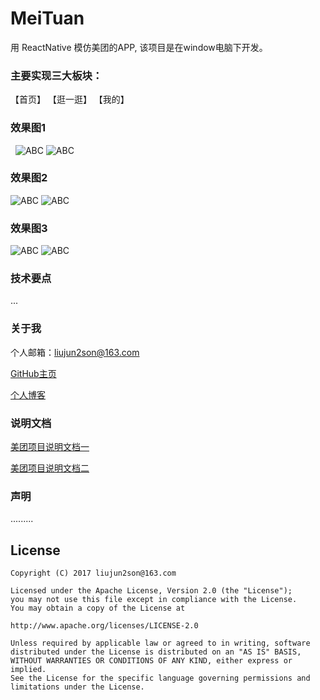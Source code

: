 # MeiTuan
用 ReactNative 模仿美团的APP,  该项目是在window电脑下开发。

### 主要实现三大板块：
  
  【首页】
  【逛一逛】
  【我的】

### 效果图1
  
   ![ABC](https://github.com/LiuJunb/MeiTuan/blob/master/README/image/09r.png) 
   ![ABC](https://github.com/LiuJunb/MeiTuan/blob/master/README/image/10.png) 
   
### 效果图2
   ![ABC](https://github.com/LiuJunb/MeiTuan/blob/master/README/image/11.png) 
   ![ABC](https://github.com/LiuJunb/MeiTuan/blob/master/README/image/12.png) 
   
### 效果图3 
   
   ![ABC](https://github.com/LiuJunb/MeiTuan/blob/master/README/image/13.png) 
   ![ABC](https://github.com/LiuJunb/MeiTuan/blob/master/README/md1/51.png) 
### 技术要点  
  
  ...

  
### 关于我
  
个人邮箱：liujun2son@163.com

[GitHub主页](https://github.com/LiuJunb)


[个人博客](http://blog.csdn.net/u012987546)


### 说明文档
[美团项目说明文档一](https://github.com/LiuJunb/React-Native-MeiTuan/blob/master/README/md1/03ReactNative%E7%BE%8E%E5%9B%A2%E9%A1%B9%E7%9B%AE%E4%B8%80.md)

[美团项目说明文档二](https://github.com/LiuJunb/React-Native-MeiTuan/blob/master/README/md2/04ReactNative%E7%BE%8E%E5%9B%A2%E9%A1%B9%E7%9B%AE%E4%BA%8C.md)

### 声明

 .........

License
--
    Copyright (C) 2017 liujun2son@163.com

    Licensed under the Apache License, Version 2.0 (the "License");
    you may not use this file except in compliance with the License.
    You may obtain a copy of the License at

    http://www.apache.org/licenses/LICENSE-2.0

    Unless required by applicable law or agreed to in writing, software
    distributed under the License is distributed on an "AS IS" BASIS,
    WITHOUT WARRANTIES OR CONDITIONS OF ANY KIND, either express or implied.
    See the License for the specific language governing permissions and
    limitations under the License.

